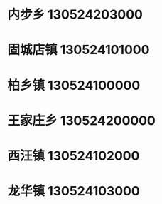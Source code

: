 # 内步乡 130524203000
# 固城店镇 130524101000
# 柏乡镇 130524100000
# 王家庄乡 130524200000
# 西汪镇 130524102000
# 龙华镇 130524103000
